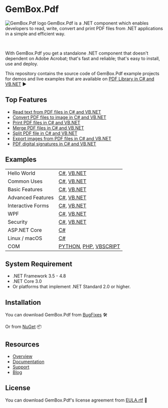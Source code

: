 # GemBox.Pdf

<img src="https://www.gemboxsoftware.com/images/NugetGba.png" alt="GemBox.Pdf logo" align="left" />

GemBox.Pdf is a .NET component which enables developers to read, write, convert and print PDF files from .NET applications in a simple and efficient way.

<br/>

With GemBox.Pdf you get a standalone .NET component that doesn't dependent on Adobe Acrobat; that's fast and reliable; that's easy to install, use and deploy.

This repository contains the source code of GemBox.Pdf example projects for demos and live examples that are available on [PDF Library in C# and VB.NET](https://www.gemboxsoftware.com/pdf/examples/c-sharp-vb-net-pdf-library/101) ▶

## Top Features

* [Read text from PDF files in C# and VB.NET](https://www.gemboxsoftware.com/pdf/examples/c-sharp-vb-net-read-pdf/205)
* [Convert PDF files to image in C# and VB.NET](https://www.gemboxsoftware.com/pdf/examples/c-sharp-convert-pdf-to-image/208)
* [Print PDF files in C# and VB.NET](https://www.gemboxsoftware.com/pdf/examples/c-sharp-vb-net-print-pdf/207)
* [Merge PDF files in C# and VB.NET](https://www.gemboxsoftware.com/pdf/examples/c-sharp-vb-net-merge-pdf/201)
* [Split PDF file in C# and VB.NET](https://www.gemboxsoftware.com/pdf/examples/c-sharp-vb-net-split-pdf/202)
* [Export images from PDF files in C# and VB.NET](https://www.gemboxsoftware.com/pdf/examples/c-sharp-vb-export-images-from-pdf/206)
* [PDF digital signatures in C# and VB.NET](https://www.gemboxsoftware.com/pdf/examples/c-sharp-vb-net-pdf-digital-signature/1102)

## Examples

| | |
| --- | --- |
| Hello World | [C#](https://github.com/gemboxsoftware-dev-team/GemBox.Pdf.Examples/tree/master/C%23/Hello%20World), [VB.NET](https://github.com/gemboxsoftware-dev-team/GemBox.Pdf.Examples/tree/master/VB.NET/Hello%20World) |
| Common Uses | [C#](https://github.com/gemboxsoftware-dev-team/GemBox.Pdf.Examples/tree/master/C%23/Common%20Uses), [VB.NET](https://github.com/gemboxsoftware-dev-team/GemBox.Pdf.Examples/tree/master/VB.NET/Common%20Uses) |
| Basic Features | [C#](https://github.com/gemboxsoftware-dev-team/GemBox.Pdf.Examples/tree/master/C%23/Basic%20Features), [VB.NET](https://github.com/gemboxsoftware-dev-team/GemBox.Pdf.Examples/tree/master/VB.NET/Basic%20Features) |
| Advanced Features | [C#](https://github.com/gemboxsoftware-dev-team/GemBox.Pdf.Examples/tree/master/C%23/Advanced%20Features), [VB.NET](https://github.com/gemboxsoftware-dev-team/GemBox.Pdf.Examples/tree/master/VB.NET/Advanced%20Features) |
| Interactive Forms | [C#](https://github.com/gemboxsoftware-dev-team/GemBox.Pdf.Examples/tree/master/C%23/Interactive%20Forms), [VB.NET](https://github.com/gemboxsoftware-dev-team/GemBox.Pdf.Examples/tree/master/VB.NET/Interactive%20Forms) |
| WPF | [C#](https://github.com/gemboxsoftware-dev-team/GemBox.Pdf.Examples/tree/master/C%23/WPF), [VB.NET](https://github.com/gemboxsoftware-dev-team/GemBox.Pdf.Examples/tree/master/VB.NET/WPF) |
| Security | [C#](https://github.com/gemboxsoftware-dev-team/GemBox.Pdf.Examples/tree/master/C%23/Security), [VB.NET](https://github.com/gemboxsoftware-dev-team/GemBox.Pdf.Examples/tree/master/VB.NET/Security) |
| ASP.NET Core | [C#](https://github.com/gemboxsoftware-dev-team/GemBox.Pdf.Examples/tree/master/C%23/ASP.NET%20Core) |
| Linux / macOS | [C#](https://github.com/gemboxsoftware-dev-team/GemBox.Pdf.Examples/tree/master/C%23/Linux_macOS) |
| COM | [PYTHON](https://github.com/gemboxsoftware-dev-team/GemBox.Pdf.Examples/blob/master/PYTHON%2C%20PHP%2C%20VBSCRIPT/COM.py), [PHP](https://github.com/gemboxsoftware-dev-team/GemBox.Pdf.Examples/blob/master/PYTHON%2C%20PHP%2C%20VBSCRIPT/COM.php), [VBSCRIPT](https://github.com/gemboxsoftware-dev-team/GemBox.Pdf.Examples/blob/master/PYTHON%2C%20PHP%2C%20VBSCRIPT/COM.vbs) |

## System Requirement

* .NET Framework 3.5 - 4.8
* .NET Core 3.0
* Or platforms that implement .NET Standard 2.0 or higher.

## Installation

You can download GemBox.Pdf from [BugFixes](https://www.gemboxsoftware.com/pdf/downloads/BugFixes.htm) 🛠️

Or from [NuGet](https://www.nuget.org/packages/GemBox.Pdf/) 📦

## Resources

* [Overview](https://www.gemboxsoftware.com/pdf)
* [Documentation](https://www.gemboxsoftware.com/pdf/help/html/Introduction.htm)
* [Support](https://www.gemboxsoftware.com/pdf/support)
* [Blog](https://www.gemboxsoftware.com/gembox-pdf)

## License

You can download GemBox.Pdf's license agreement from [EULA.rtf](https://www.gemboxsoftware.com/pdf/EULA.rtf) 📝
